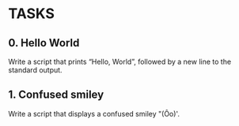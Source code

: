 # TASKS

## 0. Hello World
Write a script that prints “Hello, World”, followed by a new line to the standard output.

## 1. Confused smiley
Write a script that displays a confused smiley "(Ôo)'.
